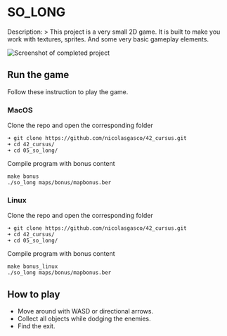 # SO_LONG

Description: > This project is a very small 2D game. It is built to make you work with textures, sprites. And some very basic gameplay elements.

![Screenshot of completed project](https://res.cloudinary.com/ngasco/image/upload/v1633638518/42/Screenshot_from_2021-10-07_22-25-25_iirvcu.png "Screenshot of 42 Escape")

## Run the game

Follow these instruction to play the game.
### MacOS
Clone the repo and open the corresponding folder
```
➜ git clone https://github.com/nicolasgasco/42_cursus.git
➜ cd 42_cursus/
➜ cd 05_so_long/
```
Compile program with bonus content
```
make bonus
./so_long maps/bonus/mapbonus.ber
```

### Linux
Clone the repo and open the corresponding folder
```
➜ git clone https://github.com/nicolasgasco/42_cursus.git
➜ cd 42_cursus/
➜ cd 05_so_long/
```
Compile program with bonus content
```
make bonus_linux
./so_long maps/bonus/mapbonus.ber
```
## How to play
+ Move around with WASD or directional arrows.
+ Collect all objects while dodging the enemies.
+ Find the exit.
